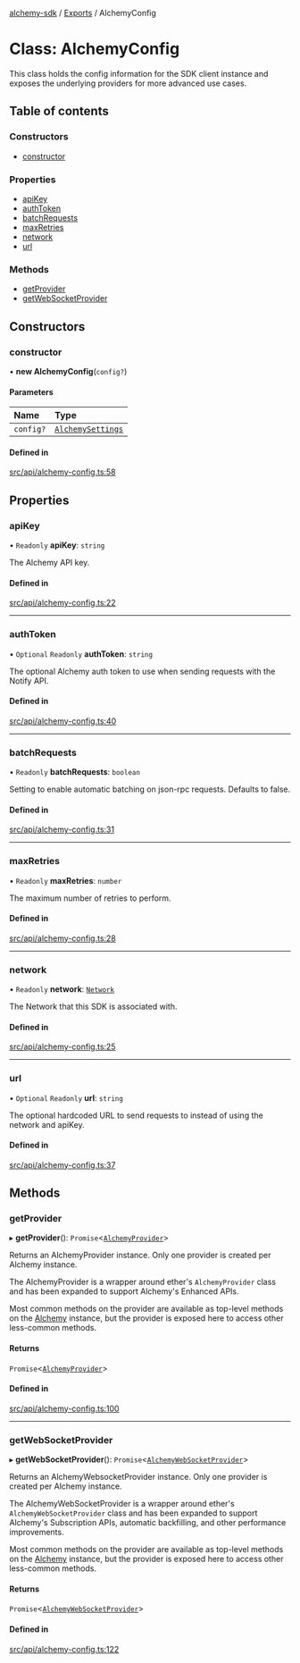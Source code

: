 [alchemy-sdk](../README.md) / [Exports](../modules.md) / AlchemyConfig

# Class: AlchemyConfig

This class holds the config information for the SDK client instance and
exposes the underlying providers for more advanced use cases.

## Table of contents

### Constructors

- [constructor](AlchemyConfig.md#constructor)

### Properties

- [apiKey](AlchemyConfig.md#apikey)
- [authToken](AlchemyConfig.md#authtoken)
- [batchRequests](AlchemyConfig.md#batchrequests)
- [maxRetries](AlchemyConfig.md#maxretries)
- [network](AlchemyConfig.md#network)
- [url](AlchemyConfig.md#url)

### Methods

- [getProvider](AlchemyConfig.md#getprovider)
- [getWebSocketProvider](AlchemyConfig.md#getwebsocketprovider)

## Constructors

### constructor

• **new AlchemyConfig**(`config?`)

#### Parameters

| Name | Type |
| :------ | :------ |
| `config?` | [`AlchemySettings`](../interfaces/AlchemySettings.md) |

#### Defined in

[src/api/alchemy-config.ts:58](https://github.com/alchemyplatform/alchemy-sdk-js/blob/30d9ef5/src/api/alchemy-config.ts#L58)

## Properties

### apiKey

• `Readonly` **apiKey**: `string`

The Alchemy API key.

#### Defined in

[src/api/alchemy-config.ts:22](https://github.com/alchemyplatform/alchemy-sdk-js/blob/30d9ef5/src/api/alchemy-config.ts#L22)

___

### authToken

• `Optional` `Readonly` **authToken**: `string`

The optional Alchemy auth token to use when sending requests with the Notify API.

#### Defined in

[src/api/alchemy-config.ts:40](https://github.com/alchemyplatform/alchemy-sdk-js/blob/30d9ef5/src/api/alchemy-config.ts#L40)

___

### batchRequests

• `Readonly` **batchRequests**: `boolean`

Setting to enable automatic batching on json-rpc requests. Defaults to false.

#### Defined in

[src/api/alchemy-config.ts:31](https://github.com/alchemyplatform/alchemy-sdk-js/blob/30d9ef5/src/api/alchemy-config.ts#L31)

___

### maxRetries

• `Readonly` **maxRetries**: `number`

The maximum number of retries to perform.

#### Defined in

[src/api/alchemy-config.ts:28](https://github.com/alchemyplatform/alchemy-sdk-js/blob/30d9ef5/src/api/alchemy-config.ts#L28)

___

### network

• `Readonly` **network**: [`Network`](../enums/Network.md)

The Network that this SDK is associated with.

#### Defined in

[src/api/alchemy-config.ts:25](https://github.com/alchemyplatform/alchemy-sdk-js/blob/30d9ef5/src/api/alchemy-config.ts#L25)

___

### url

• `Optional` `Readonly` **url**: `string`

The optional hardcoded URL to send requests to instead of using the network
and apiKey.

#### Defined in

[src/api/alchemy-config.ts:37](https://github.com/alchemyplatform/alchemy-sdk-js/blob/30d9ef5/src/api/alchemy-config.ts#L37)

## Methods

### getProvider

▸ **getProvider**(): `Promise`<[`AlchemyProvider`](AlchemyProvider.md)\>

Returns an AlchemyProvider instance. Only one provider is created per
Alchemy instance.

The AlchemyProvider is a wrapper around ether's `AlchemyProvider` class and
has been expanded to support Alchemy's Enhanced APIs.

Most common methods on the provider are available as top-level methods on
the [Alchemy](Alchemy.md) instance, but the provider is exposed here to access
other less-common methods.

#### Returns

`Promise`<[`AlchemyProvider`](AlchemyProvider.md)\>

#### Defined in

[src/api/alchemy-config.ts:100](https://github.com/alchemyplatform/alchemy-sdk-js/blob/30d9ef5/src/api/alchemy-config.ts#L100)

___

### getWebSocketProvider

▸ **getWebSocketProvider**(): `Promise`<[`AlchemyWebSocketProvider`](AlchemyWebSocketProvider.md)\>

Returns an AlchemyWebsocketProvider instance. Only one provider is created
per Alchemy instance.

The AlchemyWebSocketProvider is a wrapper around ether's
`AlchemyWebSocketProvider` class and has been expanded to support Alchemy's
Subscription APIs, automatic backfilling, and other performance improvements.

Most common methods on the provider are available as top-level methods on
the [Alchemy](Alchemy.md) instance, but the provider is exposed here to access
other less-common methods.

#### Returns

`Promise`<[`AlchemyWebSocketProvider`](AlchemyWebSocketProvider.md)\>

#### Defined in

[src/api/alchemy-config.ts:122](https://github.com/alchemyplatform/alchemy-sdk-js/blob/30d9ef5/src/api/alchemy-config.ts#L122)
